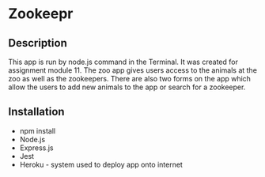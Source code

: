# Zookeepr

## Description
This app is run by node.js command in the Terminal. It was created for assignment module 11. The zoo app gives users access to the animals at the zoo as well as the zookeepers. There are also two forms on the app which allow the users to add new animals to the app or search for a zookeeper.

## Installation
* npm install
* Node.js
* Express.js
* Jest
* Heroku - system used to deploy app onto internet

